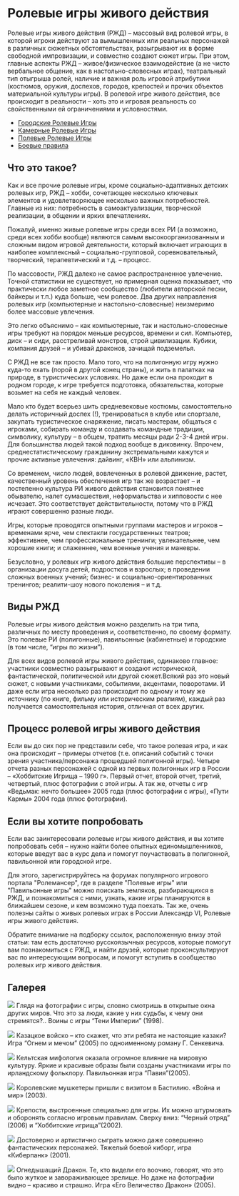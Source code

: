 # Ролевые игры живого действия

Ролевые игры живого действия (РЖД) – массовый вид ролевой игры, в которой игроки действуют за вымышленных или реальных персонажей в различных сюжетных обстоятельствах, разыгрывают их в форме свободной импровизации, и совместно создают сюжет игры. При этом, главные аспекты РЖД – живое/физическое взаимодействие (а не чисто вербальное общение, как в настольно-словесных играх), театральный тип отыгрыша ролей, наличие и важная роль игровой атрибутики (костюмов, оружия, доспехов, городов, крепостей и прочих объектов материальной культуры игры). В ролевой игре живого действия, все происходит в реальности – хоть это и игровая реальность со свойственными ей ограничениями и условностями.

*   [Городские Ролевые Игры](./Городские/index.md)
*   [Камерные Ролевые Игры](./Камерки/index.md)
*   [Полевые Ролевые Игры](./Полевые/index.md)
*   [Боевые правила](./Боевые%20правила.md)

## Что это такое?

Как и все прочие ролевые игры, кроме социально-адаптивных детских ролевых игр, РЖД – хобби, сочетающее несколько ключевых элементов и удовлетворяющее несколько важных потребностей. Главные из них: потребность в самоактуализации, творческой реализации, в общении и ярких впечатлениях.

Пожалуй, именно живые ролевые игры среди всех РИ (а возможно, среди всех хобби вообще) являются самым высокоорганизованным и сложным видом игровой деятельности, который включает играющих в наиболее комплексный – социально-групповой, соревновательный, творческий, терапевтический и т.д. – процесс.

По массовости, РЖД далеко не самое распространенное увлечение. Точной статистики не существует, но примерная оценка показывает, что практически любое заметное сообщество (любители авторской песни, байкеры и т.п.) куда больше, чем ролевое. Два других направления ролевых игр (компьютерные и настольно-словесные) неизмеримо более массовые увлечения.

Это легко объяснимо – как компьютерные, так и настольно-словесные игры требуют на порядок меньше ресурсов, времени и сил. Компьютер, диск – и сиди, расстреливай монстров, строй цивилизации. Кубики, компания друзей – и убивай драконов, зачищай подземелья.

С РЖД не все так просто. Мало того, что на полигонную игру нужно куда-то ехать (порой в другой конец страны), и жить в палатках на природе, в туристических условиях. Но даже если она проходит в родном городе, к игре требуется подготовка, обязательства, которые возьмет на себя не каждый человек.

Мало кто будет всерьез шить средневековые костюмы, самостоятельно делать историчный доспех (!), тренироваться в клубе или спортзале, закупать туристическое снаряжение, писать мастерам, общаться с игроками, собирать команду и создавать командные традиции, символику, культуру – в общем, тратить месяцы ради 2-3-4 дней игры. Для большинства людей такой подход вообще в диковинку. Впрочем, среднестатистическому гражданину экстремальными кажутся и прочие активные увлечения: дайвинг, «КВН» или альпинизм.

Со временем, число людей, вовлеченных в ролевой движение, растет, качественный уровень обеспечения игр так же возрастает – и постепенно культура РИ живого действия становится понятнее обывателю, налет сумасшествия, неформальства и хипповости с нее исчезает. Это соответствует действительности, потому что в РЖД играют совершенно разные люди.

Игры, которые проводятся опытными группами мастеров и игроков – временами ярче, чем спектакли государственных театров; эффективнее, чем профессиональные тренинги; увлекательнее, чем хорошие книги; и слаженнее, чем военные учения и маневры.

Безусловно, у ролевых игр живого действия большие перспективы – в организации досуга детей, подростков и взрослых; в проведении сложных военных учений; бизнес- и социально-ориентированных тренингов; реалити-шоу нового поколения – и т.д.

## Виды РЖД

Ролевые игры живого действия можно разделить на три типа, различных по месту проведения и, соответственно, по своему формату. Это полевые РИ (полигонные), павильонные (кабинетные) и городские (в том числе, “игры по жизни”).

Для всех видов ролевой игры живого действия, одинаково главное: участники совместно разыгрывают и создают исторической, фантастической, политической или другой сюжет.Всякий раз это новый сюжет, с новыми участниками, событиями, акцентами, поворотами. И даже если игра несколько раз происходит по одному и тому же источнику (по книге, фильму или историческим реалиям), каждый раз получается самостоятельная история, отличная от всех других.

## Процесс ролевой игры живого действия

Если вы до сих пор не представили себе, что такое ролевая игра, и как она происходит – примеры отчетов (т.е. описаний событий с точки зрения участника/персонажа прошедшей полигонной игры). Четыре отчета разных персонажей с одной из первых полигонных игр в России – «Хоббитские Игрища – 1990 г». Первый отчет, второй отчет, третий, четвертый, плюс фотографии с этой игры. А так же, отчеты с игр «Ведьмак: нечто большее» 2005 года (плюс фотографии с игры), «Пути Кармы» 2004 года (плюс фотографии).

## Если вы хотите попробовать

Если вас заинтересовали ролевые игры живого действия, и вы хотите попробовать себя – нужно найти более опытных единомышленников, которые введут вас в курс дела и помогут поучаствовать в полигонной, павильонной или городской игре.

Для этого, зарегистрируйтесь на форумах популярного игрового портала "Ролемансер", где в разделе "Полевые игры" или "Павильонные игры" можно поискать земляков, разбирающихся в РЖД, и познакомиться с ними, узнать, какие игры планируются в ближайшем сезоне, и кем возможно туда поехать. Так же, очень полезны сайты о живых ролевых играх в России Александр VI, Ролевые игры живого действия.

Обратите внимание на подборку ссылок, расположенную внизу этой статьи: там есть достаточно русскоязычных ресурсов, которые помогут вам познакомиться с РЖД, и найти друзей, которые проконсультируют вас по интересующим вопросам, и помогут вступить в сообщество ролевых игр живого действия.

## Галерея

![](/images/4-100000.jpg)
Глядя на фотографии с игры, словно смотришь в открытые окна других миров. Что это за люди, какие у них судьбы, к чему они стремятся?.. Воины с игры “Тени Империи” (1998).

![](/images/4-200000.jpg)
Казацкое войско – кто скажет, что эти ребята не настоящие казаки? Игра “Огнем и мечом” (2005) по одноименному роману Г. Сенкевича.

![](/images/graphic1.jpg)
Кельтская мифология оказала огромное влияние на мировую культуру. Яркие и красивые образы были созданы участниками игры по ирландскому фольклору. Павильонная игра “Павия”(2005).

![](/images/4-4a0000.jpg)
Королевские мушкетеры пришли с визитом в Бастилию. «Война и мир» (2003).

![](/images/4-4b0000.jpg)
Крепости, выстроенные специально для игры. Их можно штурмовать и оборонять согласно игровым правилам. Сверху вниз: “Черный отряд” (2006) и “Хоббитские игрища”(2002).

![](/images/4-500000.jpg)
Достоверно и артистично сыграть можно даже совершенно фантастических персонажей. Тяжелый боевой киборг, игра «Киберпанк» (2001).

![](/images/4-600000.jpg)
Огнедышащий Дракон. Те, кто видели его воочию, говорят, что это было жуткое и завораживающее зрелище. Но даже на фотографии видно – красиво и страшно. Игра «Его Величество Дракон» (2005).
